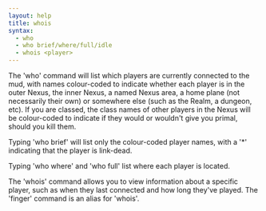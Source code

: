 ```yaml
---
layout: help
title: whois
syntax:
  - who
  - who brief/where/full/idle
  - whois <player>
---
```


The 'who' command will list which players are currently connected to the mud, 
with names colour-coded to indicate whether each player is in the outer Nexus,
the inner Nexus, a named Nexus area, a home plane (not necessarily their own) 
or somewhere else (such as the Realm, a dungeon, etc).  If you are classed, the
class names of other players in the Nexus will be colour-coded to indicate if 
they would or wouldn't give you primal, should you kill them.

Typing 'who brief' will list only the colour-coded player names, with a '*' 
indicating that the player is link-dead.

Typing 'who where' and 'who full' list where each player is located.

The 'whois' command allows you to view information about a specific player, 
such as when they last connected and how long they've played.  The 'finger' 
command is an alias for 'whois'.
